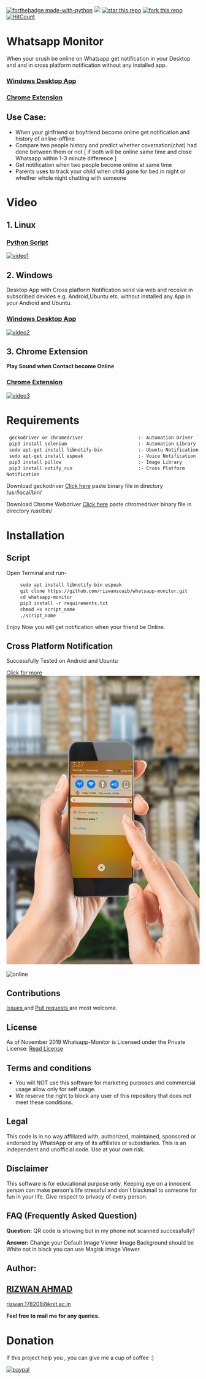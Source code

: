 
[![forthebadge made-with-python](http://ForTheBadge.com/images/badges/made-with-python.svg)](https://www.python.org/) 
![](https://img.shields.io/badge/Chrome%20Extension-WhatsApp%20Monitor-green)
[![star this repo](http://githubbadges.com/star.svg?user=rizwansoaib&repo=whatsapp-monitor)](https://github.com/rizwansoaib/whatsapp-monitor)
[![fork this repo](http://githubbadges.com/fork.svg?user=rizwansoaib&repo=whatsapp-monitor)](http://github.com/rizwansoaib/whatsapp-monitor/fork)
[![HitCount](http://hits.dwyl.io/rizwansoaib/whatsapp-monitor.svg)](http://hits.dwyl.io/rizwansoaib/whatsapp-monitor)

# Whatsapp Monitor

When your crush be online on Whatsapp get notification in your Desktop and and in cross platform notification without any installed app.

### [Windows Desktop App](https://github.com/rizwansoaib/whatsapp-monitor/tree/master/Windows)
### [Chrome Extension](https://github.com/rizwansoaib/whatsapp-monitor/tree/master/Chrome-Extension)

## Use Case:

* When your girlfriend or boyfriend become online get notification and history of online-offline
* Compare two people history and predict whether coversation(chat) had done between them or not [ if both will be online same time and close Whatsapp within 1-3 minute difference ]
* Get notification when two people become online at same time
* Parents uses to track your child when child gone for bed in night or whether whole night chatting with someone


# Video 


 ## 1. Linux
  ### [Python Script](https://github.com/rizwansoaib/whatsapp-monitor/tree/master/Script)
   [![video1](https://user-images.githubusercontent.com/29729380/59044166-4296d380-889b-11e9-9848-7f6b97d75f63.png)](https://youtu.be/3Xo45yhncwg)
 ## 2. Windows
 Desktop App with Cross platform Notification send via web and receive in subscribed devices e.g. Android,Ubuntu etc. without installed any App in your Android and Ubuntu.
 ### [Windows Desktop App](https://github.com/rizwansoaib/whatsapp-monitor/tree/master/Windows)

   [![video2](https://user-images.githubusercontent.com/29729380/71323225-e32aa900-24f6-11ea-8928-eecb77b0d8a2.png)
](https://www.youtube.com/watch?v=kd44QGSkKz8)



## 3. Chrome Extension

**Play Sound when Contact become Online**
### [Chrome Extension](https://github.com/rizwansoaib/whatsapp-monitor/tree/master/Chrome-Extension)


  [![video3](https://user-images.githubusercontent.com/29729380/72934544-d7e2cb80-3d89-11ea-8285-749bff6657ec.png)
](https://www.youtube.com/watch?v=_ukl9s1fdwM)




# Requirements
     geckodriver or chromedriver                    :- Automation Driver
     pip3 install selenium                          :- Automation Library
     sudo apt-get install libnotify-bin             :- Ubuntu Notification
     sudo apt-get install espeak                    :- Voice Notification
     pip3 install pillow                            :- Image Library 
     pip3 install notify_run                        :- Cross Platform Notification
     
     
Download geckodriver [Click here](https://github.com/mozilla/geckodriver/releases)
paste binary file in directory /usr/local/bin/ 


Download Chrome Webdriver [Click here](https://chromedriver.chromium.org/downloads)
paste chromedriver binary file in directory /usr/bin/ 


# Installation

## Script
 Open Terminal and run-

         sudo apt install libnotify-bin espeak 
         git clone https://github.com/rizwansoaib/whatsapp-monitor.git
         cd whatsapp-monitor
         pip3 install -r requirements.txt
         chmod +x script_name
         ./script_name
Enjoy Now you will get notification when your friend be Online.






  


## Cross Platform Notification 
  Successfully Tested on Android and Ubuntu
    
   [Click for more](https://github.com/rizwansoaib/whatsapp-monitor/tree/master/DeployAWS)
  ![mobile](/DeployAWS/noti.png)

   ![online](https://user-images.githubusercontent.com/29729380/59040056-96052380-8893-11e9-8ea4-318a2d0d2404.png)
  
   
## Contributions
<a href="https://github.com/rizwansoaib/whatsapp-monitor/issues"> Issues </a>
and <a href ="https://github.com/rizwansoaib/whatsapp-monitor/pulls"> Pull
requests </a> are most welcome.
   
   
## License
As of November 2019 Whatsapp-Monitor is Licensed under the Private License: [Read License](/LICENSE)

## Terms and conditions
* You will NOT use this software for marketing purposes and commercial usage allow only for self usage.
* We reserve the right to block any user of this repository that does not meet these conditions.

## Legal
   This code is in no way affiliated with, authorized, maintained, sponsored or endorsed by WhatsApp or any of its affiliates or subsidiaries. This is an independent and unofficial code. Use at your own risk.
   
## Disclaimer
  This software is for educational purpose only. Keeping eye on a innocent person can make person's life stressful and don't blackmail to someone for fun in your life. Give respect to privacy of every person.

   
## FAQ (Frequently Asked Question)
**Question:**  QR code is showing but in my phone not scanned successfully?

**Answer:** Change your Default Image Viewer Image Background should be White not in black you can use Magisk image Viewer.



## Author:
## <a href="https://www.linkedin.com/in/rizwansoaib/">RIZWAN AHMAD</a>
rizwan.178208@knit.ac.in

**Feel free to mail me for any queries.**
 
# Donation
If this project help you , you can give me a cup of coffee :) 

[![paypal](https://www.paypalobjects.com/en_US/i/btn/btn_donateCC_LG.gif)](https://www.paypal.me/rizwansoaib)
